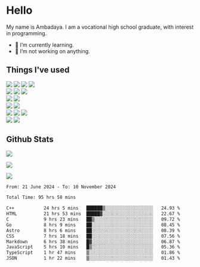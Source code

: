 # Hello

My name is Ambadaya. I am a vocational high school graduate, with interest in programming.

- 🌱 I’m currently learning.
- 🔭 I’m not working on anything.

## Things I've used
<p>
  <img src="https://img.shields.io/badge/HTML5-E34F26?style=for-the-badge&logo=html5&logoColor=white" />
  <img src="https://img.shields.io/badge/CSS-1572B6?style=for-the-badge&logo=css3&logoColor=white" />
  <img src="https://img.shields.io/badge/JavaScript-323330?style=for-the-badge&logo=javascript&logoColor=F7DF1E" />
  <img src="https://img.shields.io/badge/C%23-5C2D91?style=for-the-badge&logo=csharp&logoColor=white" />
  <br />
  <img src="https://img.shields.io/badge/Express%20js-000000?style=for-the-badge&logo=express&logoColor=white" />
  <img src="https://img.shields.io/badge/Jest-C21325?style=for-the-badge&logo=jest&logoColor=white" />
  <img src="https://img.shields.io/badge/React-61DAFB?logo=react&logoColor=000&style=for-the-badge">
  <br />
  <img src="https://img.shields.io/badge/Sass-CC6699?style=for-the-badge&logo=sass&logoColor=white" />
  <img src="https://img.shields.io/badge/Tailwind%20CSS-06B6D4?logo=tailwindcss&logoColor=fff&style=for-the-badge" />
  <br />
  <img src="https://img.shields.io/badge/SQL%20Server-CC2927?style=for-the-badge&logo=microsoft%20sql%20server&logoColor=white" />
  <img src="https://img.shields.io/badge/Apache-D22128?style=for-the-badge&logo=Apache&logoColor=white" />
  <br />
  <img src="https://img.shields.io/badge/Node%20js-339933?style=for-the-badge&logo=nodedotjs&logoColor=white" />
  <img src="https://img.shields.io/badge/pnpm-yellow?style=for-the-badge&logo=pnpm&logoColor=white" />
  <img src="https://img.shields.io/badge/GIT-E44C30?style=for-the-badge&logo=git&logoColor=white" />
  <br />
  <img src="https://img.shields.io/badge/VSCode-0078D4?style=for-the-badge&logo=visual%20studio%20code&logoColor=white" />
  <img src="https://img.shields.io/badge/Visual_Studio-5C2D91?style=for-the-badge&logo=visual%20studio&logoColor=white" />
</p>

## Github Stats
![](https://komarev.com/ghpvc/?username=vorkey&color=41B883&style=for-the-badge)

![](https://github-readme-stats.vercel.app/api?username=vorkey&show_icons=true&theme=vue-dark&include_all_commits=true&count_private=true)

![](https://github-readme-stats.vercel.app/api/top-langs/?username=vorkey&theme=vue-dark&count_private=true&langs_count=6&size_weight=0.75&count_weight=0.25&layout=compact)

<!-- 
- 👯 I’m looking to collaborate on ... 
- 🤔 I’m looking for help with ...
- 💬 Ask me about ...
- 📫 How to reach me: ...
- 😄 Pronouns: ...
- ⚡ Fun fact: ... -->

<!--START_SECTION:waka-->

```txt
From: 21 June 2024 - To: 10 November 2024

Total Time: 95 hrs 58 mins

C++           24 hrs 5 mins   ██████▒░░░░░░░░░░░░░░░░░░   24.93 %
HTML          21 hrs 53 mins  █████▓░░░░░░░░░░░░░░░░░░░   22.67 %
C             9 hrs 23 mins   ██▒░░░░░░░░░░░░░░░░░░░░░░   09.72 %
Go            8 hrs 9 mins    ██░░░░░░░░░░░░░░░░░░░░░░░   08.45 %
Astro         8 hrs 6 mins    ██░░░░░░░░░░░░░░░░░░░░░░░   08.39 %
CSS           7 hrs 18 mins   ██░░░░░░░░░░░░░░░░░░░░░░░   07.56 %
Markdown      6 hrs 38 mins   █▓░░░░░░░░░░░░░░░░░░░░░░░   06.87 %
JavaScript    5 hrs 10 mins   █▒░░░░░░░░░░░░░░░░░░░░░░░   05.36 %
TypeScript    1 hr 47 mins    ▒░░░░░░░░░░░░░░░░░░░░░░░░   01.86 %
JSON          1 hr 22 mins    ▒░░░░░░░░░░░░░░░░░░░░░░░░   01.43 %
```

<!--END_SECTION:waka-->
